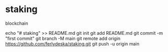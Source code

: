 # staking
blockchain

echo "# staking" >> README.md
git init
git add README.md
git commit -m "first commit"
git branch -M main
git remote add origin https://github.com/ferlydeska/staking.git
git push -u origin main

